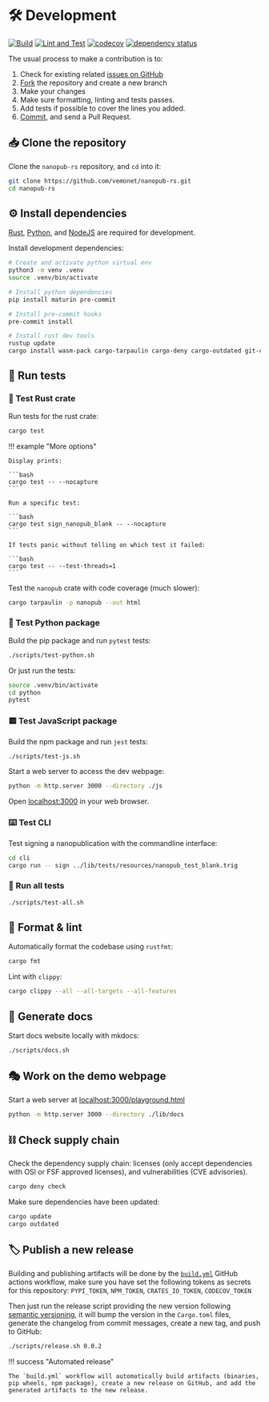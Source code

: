 # 🛠️ Development

[![Build](https://github.com/vemonet/nanopub-rs/actions/workflows/build.yml/badge.svg)](https://github.com/vemonet/nanopub-rs/actions/workflows/build.yml) [![Lint and Test](https://github.com/vemonet/nanopub-rs/actions/workflows/test.yml/badge.svg)](https://github.com/vemonet/nanopub-rs/actions/workflows/test.yml) [![codecov](https://codecov.io/gh/vemonet/nanopub-rs/graph/badge.svg?token=BF15PSO6GN)](https://codecov.io/gh/vemonet/nanopub-rs) [![dependency status](https://deps.rs/repo/github/vemonet/nanopub-rs/status.svg)](https://deps.rs/repo/github/vemonet/nanopub-rs)

The usual process to make a contribution is to:

1. Check for existing related [issues on GitHub](https://github.com/vemonet/nanopub-rs/issues)
2. [Fork](https://github.com/vemonet/nanopub-rs/fork) the repository and create a new branch
3. Make your changes
4. Make sure formatting, linting and tests passes.
5. Add tests if possible to cover the lines you added.
6. [Commit](https://www.conventionalcommits.org/en/v1.0.0/), and send a Pull Request.

## 📥️ Clone the repository

Clone the `nanopub-rs` repository, and `cd` into it:

```bash
git clone https://github.com/vemonet/nanopub-rs.git
cd nanopub-rs
```

## ⚙️ Install dependencies

[Rust](https://www.rust-lang.org/tools/install), [Python](https://www.python.org/downloads/), and [NodeJS](https://nodejs.org/en/download) are required for development.

Install development dependencies:

```bash
# Create and activate python virtual env
python3 -m venv .venv
source .venv/bin/activate

# Install python dependencies
pip install maturin pre-commit

# Install pre-commit hooks
pre-commit install

# Install rust dev tools
rustup update
cargo install wasm-pack cargo-tarpaulin cargo-deny cargo-outdated git-cliff
```

## 🧪 Run tests

### 🦀 Test Rust crate

Run tests for the rust crate:

```bash
cargo test
```

!!! example "More options"

    Display prints:

    ```bash
    cargo test -- --nocapture
    ```

    Run a specific test:

    ```bash
    cargo test sign_nanopub_blank -- --nocapture
    ```

    If tests panic without telling on which test it failed:

    ```bash
    cargo test -- --test-threads=1
    ```

Test the `nanopub` crate with code coverage (much slower):

```bash
cargo tarpaulin -p nanopub --out html
```

### 🐍 Test Python package

Build the pip package and run `pytest` tests:

```bash
./scripts/test-python.sh
```

Or just run the tests:

```bash
source .venv/bin/activate
cd python
pytest
```

### 🟨 Test JavaScript package

Build the npm package and run `jest` tests:

```bash
./scripts/test-js.sh
```

Start a web server to access the dev webpage:

```bash
python -m http.server 3000 --directory ./js
```

Open [localhost:3000](http://localhost:3000) in your web browser.

### ⌨️ Test CLI

Test signing a nanopublication with the commandline interface:

```bash
cd cli
cargo run -- sign ../lib/tests/resources/nanopub_test_blank.trig
```

### 🌈 Run all tests

```bash
./scripts/test-all.sh
```

## 🧼 Format & lint

Automatically format the codebase using `rustfmt`:

```bash
cargo fmt
```

Lint with `clippy`:

```bash
cargo clippy --all --all-targets --all-features
```

## 📖 Generate docs

Start docs website locally with mkdocs:

```bash
./scripts/docs.sh
```

## 🎭️ Work on the demo webpage

Start a web server at [localhost:3000/playground.html](http://localhost:3000/playground.html)

```bash
python -m http.server 3000 --directory ./lib/docs
```

## ️⛓️ Check supply chain

Check the dependency supply chain: licenses (only accept dependencies with OSI or FSF approved licenses), and vulnerabilities (CVE advisories).

```bash
cargo deny check
```

Make sure dependencies have been updated:

```bash
cargo update
cargo outdated
```

## 🏷️ Publish a new release

Building and publishing artifacts will be done by the [`build.yml`](https://github.com/vemonet/nanopub-rs/actions/workflows/build.yml) GitHub actions workflow, make sure you have set the following tokens as secrets for this repository: `PYPI_TOKEN`, `NPM_TOKEN`, `CRATES_IO_TOKEN`, `CODECOV_TOKEN`

Then just run the release script providing the new version following [semantic versioning](https://semver.org), it will bump the version in the `Cargo.toml` files, generate the changelog from commit messages, create a new tag, and push to GitHub:

```bash
./scripts/release.sh 0.0.2
```

!!! success "Automated release"

    The `build.yml` workflow will automatically build artifacts (binaries, pip wheels, npm package), create a new release on GitHub, and add the generated artifacts to the new release.
